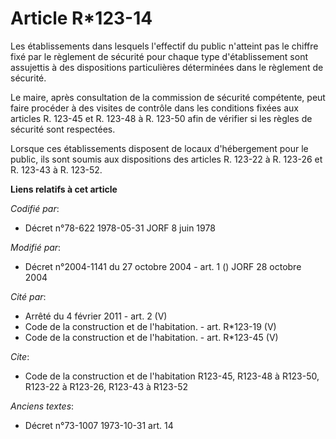 # Article R*123-14

Les établissements dans lesquels l'effectif du public n'atteint pas le chiffre fixé par le règlement de sécurité pour chaque
type d'établissement sont assujettis à des dispositions particulières déterminées dans le règlement de sécurité.

Le maire, après consultation de la commission de sécurité compétente, peut faire procéder à des visites de contrôle dans les
conditions fixées aux articles R. 123-45 et R. 123-48 à R. 123-50 afin de vérifier si les règles de sécurité sont respectées.

Lorsque ces établissements disposent de locaux d'hébergement pour le public, ils sont soumis aux dispositions des articles R.
123-22 à R. 123-26 et R. 123-43 à R. 123-52.

**Liens relatifs à cet article**

_Codifié par_:

  - Décret n°78-622 1978-05-31 JORF 8 juin 1978

_Modifié par_:

  - Décret n°2004-1141 du 27 octobre 2004 - art. 1 () JORF 28 octobre 2004

_Cité par_:

  - Arrêté du 4 février 2011 - art. 2 (V)
  - Code de la construction et de l'habitation. - art. R*123-19 (V)
  - Code de la construction et de l'habitation. - art. R*123-45 (V)

_Cite_:

  - Code de la construction et de l'habitation R123-45, R123-48 à R123-50, R123-22 à R123-26, R123-43 à R123-52

_Anciens textes_:

  - Décret n°73-1007 1973-10-31 art. 14

